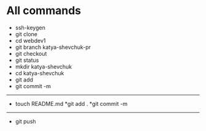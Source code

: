 # All commands #

- ssh-keygen
- git clone
- cd webdev1
- git branch katya-shevchuk-pr
- git checkout
- git status
- mkdir katya-shevchuk
- cd katya-shevchuk
- git add
- git commit -m

***

- touch README.md
    *git add .
    *git commit -m

***

- git push
